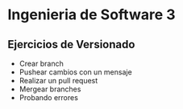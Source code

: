 # Ingenieria de Software 3

## Ejercicios de Versionado 
- Crear branch
- Pushear cambios con un mensaje 
- Realizar un pull request
- Mergear branches
- Probando errores
